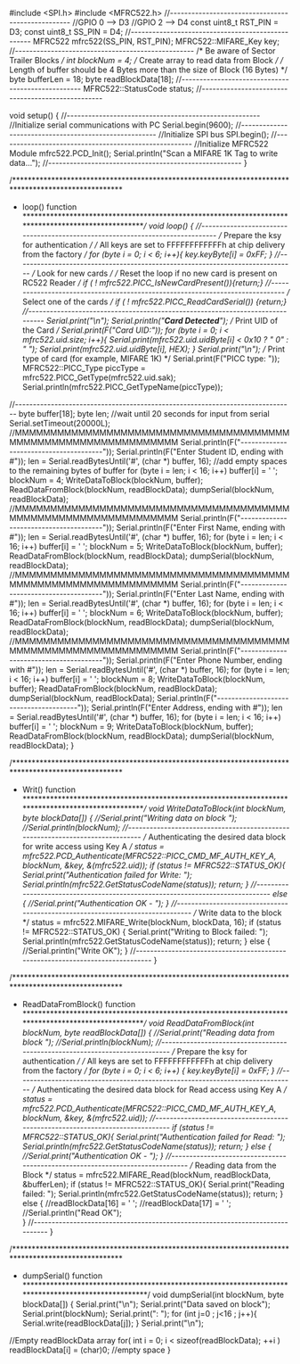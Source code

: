 
#include <SPI.h>
#include <MFRC522.h>
//--------------------------------------------------
//GPIO 0 --> D3
//GPIO 2 --> D4
const uint8_t RST_PIN = D3;
const uint8_t SS_PIN = D4;
//--------------------------------------------------
MFRC522 mfrc522(SS_PIN, RST_PIN);
MFRC522::MIFARE_Key key;        
//--------------------------------------------------
/* Be aware of Sector Trailer Blocks */
int blockNum = 4;
/* Create array to read data from Block */
/* Length of buffer should be 4 Bytes 
more than the size of Block (16 Bytes) */
byte bufferLen = 18;
byte readBlockData[18];
//--------------------------------------------------
MFRC522::StatusCode status;
//--------------------------------------------------



void setup() 
{
  //------------------------------------------------------
  //Initialize serial communications with PC
  Serial.begin(9600);
  //------------------------------------------------------
  //Initialize SPI bus
  SPI.begin();
  //------------------------------------------------------
  //Initialize MFRC522 Module
  mfrc522.PCD_Init();
  Serial.println("Scan a MIFARE 1K Tag to write data...");
  //------------------------------------------------------
}



/****************************************************************************************************
 * loop() function
 ****************************************************************************************************/
void loop()
{
  //------------------------------------------------------------------------------
  /* Prepare the ksy for authentication */
  /* All keys are set to FFFFFFFFFFFFh at chip delivery from the factory */
  for (byte i = 0; i < 6; i++){
    key.keyByte[i] = 0xFF;
  }
  //------------------------------------------------------------------------------
  /* Look for new cards */
  /* Reset the loop if no new card is present on RC522 Reader */
  if ( ! mfrc522.PICC_IsNewCardPresent()){return;}
  //------------------------------------------------------------------------------
  /* Select one of the cards */
  if ( ! mfrc522.PICC_ReadCardSerial()) {return;}
  //------------------------------------------------------------------------------
  Serial.print("\n");
  Serial.println("**Card Detected**");
  /* Print UID of the Card */
  Serial.print(F("Card UID:"));
  for (byte i = 0; i < mfrc522.uid.size; i++){
    Serial.print(mfrc522.uid.uidByte[i] < 0x10 ? " 0" : " ");
    Serial.print(mfrc522.uid.uidByte[i], HEX);
  }
  Serial.print("\n");
  /* Print type of card (for example, MIFARE 1K) */
  Serial.print(F("PICC type: "));
  MFRC522::PICC_Type piccType = mfrc522.PICC_GetType(mfrc522.uid.sak);
  Serial.println(mfrc522.PICC_GetTypeName(piccType));
    
  //------------------------------------------------------------------------------
  byte buffer[18];
  byte len;
  //wait until 20 seconds for input from serial
  Serial.setTimeout(20000L);
  //MMMMMMMMMMMMMMMMMMMMMMMMMMMMMMMMMMMMMMMMMMMMMMMMMMMMMMMMMMMMMMM
  Serial.println(F("---------------------------------------"));
  Serial.println(F("Enter Student ID, ending with #"));
  len = Serial.readBytesUntil('#', (char *) buffer, 16);
  //add empty spaces to the remaining bytes of buffer
  for (byte i = len; i < 16; i++) buffer[i] = ' ';
  blockNum = 4;
  WriteDataToBlock(blockNum, buffer);
  ReadDataFromBlock(blockNum, readBlockData);
  dumpSerial(blockNum, readBlockData);
  //MMMMMMMMMMMMMMMMMMMMMMMMMMMMMMMMMMMMMMMMMMMMMMMMMMMMMMMMMMMMMMM
  Serial.println(F("---------------------------------------"));
  Serial.println(F("Enter First Name, ending with #"));
  len = Serial.readBytesUntil('#', (char *) buffer, 16);
  for (byte i = len; i < 16; i++) buffer[i] = ' ';
  blockNum = 5;
  WriteDataToBlock(blockNum, buffer);
  ReadDataFromBlock(blockNum, readBlockData);
  dumpSerial(blockNum, readBlockData);
  //MMMMMMMMMMMMMMMMMMMMMMMMMMMMMMMMMMMMMMMMMMMMMMMMMMMMMMMMMMMMMMM
  Serial.println(F("---------------------------------------"));
  Serial.println(F("Enter Last Name, ending with #"));
  len = Serial.readBytesUntil('#', (char *) buffer, 16);
  for (byte i = len; i < 16; i++) buffer[i] = ' ';
  blockNum = 6;
  WriteDataToBlock(blockNum, buffer);
  ReadDataFromBlock(blockNum, readBlockData);
  dumpSerial(blockNum, readBlockData);
  //MMMMMMMMMMMMMMMMMMMMMMMMMMMMMMMMMMMMMMMMMMMMMMMMMMMMMMMMMMMMMMM
  Serial.println(F("---------------------------------------"));
  Serial.println(F("Enter Phone Number, ending with #"));
  len = Serial.readBytesUntil('#', (char *) buffer, 16);
  for (byte i = len; i < 16; i++) buffer[i] = ' ';
  blockNum = 8;
  WriteDataToBlock(blockNum, buffer);
  ReadDataFromBlock(blockNum, readBlockData);
  dumpSerial(blockNum, readBlockData);
  Serial.println(F("---------------------------------------"));
  Serial.println(F("Enter Address, ending with #"));
  len = Serial.readBytesUntil('#', (char *) buffer, 16);
  for (byte i = len; i < 16; i++) buffer[i] = ' ';
  blockNum = 9;
  WriteDataToBlock(blockNum, buffer);
  ReadDataFromBlock(blockNum, readBlockData);
  dumpSerial(blockNum, readBlockData);
}


/****************************************************************************************************
 * Writ() function
 ****************************************************************************************************/
void WriteDataToBlock(int blockNum, byte blockData[]) 
{
   //Serial.print("Writing data on block ");
   //Serial.println(blockNum);
  //------------------------------------------------------------------------------
  /* Authenticating the desired data block for write access using Key A */
  status = mfrc522.PCD_Authenticate(MFRC522::PICC_CMD_MF_AUTH_KEY_A, blockNum, &key, &(mfrc522.uid));
  if (status != MFRC522::STATUS_OK){
    Serial.print("Authentication failed for Write: ");
    Serial.println(mfrc522.GetStatusCodeName(status));
    return;
  }
  //------------------------------------------------------------------------------
  else {
    //Serial.print("Authentication OK - ");
  }
  //------------------------------------------------------------------------------
  /* Write data to the block */
  status = mfrc522.MIFARE_Write(blockNum, blockData, 16);
  if (status != MFRC522::STATUS_OK) {
    Serial.print("Writing to Block failed: ");
    Serial.println(mfrc522.GetStatusCodeName(status));
    return;
  }
  else {
    //Serial.println("Write OK");
  }
  //------------------------------------------------------------------------------
}





/****************************************************************************************************
 * ReadDataFromBlock() function
 ****************************************************************************************************/
void ReadDataFromBlock(int blockNum, byte readBlockData[]) 
{
   //Serial.print("Reading data from block ");
   //Serial.println(blockNum);
  //----------------------------------------------------------------------------
  /* Prepare the ksy for authentication */
  /* All keys are set to FFFFFFFFFFFFh at chip delivery from the factory */
  for (byte i = 0; i < 6; i++) {
    key.keyByte[i] = 0xFF;
  }
  //------------------------------------------------------------------------------
  /* Authenticating the desired data block for Read access using Key A */
  status = mfrc522.PCD_Authenticate(MFRC522::PICC_CMD_MF_AUTH_KEY_A, blockNum, &key, &(mfrc522.uid));
  //------------------------------------------------------------------------------
  if (status != MFRC522::STATUS_OK){
   Serial.print("Authentication failed for Read: ");
   Serial.println(mfrc522.GetStatusCodeName(status));
   return;
  }
  else {
    //Serial.print("Authentication OK - ");
  }
  //------------------------------------------------------------------------------
  /* Reading data from the Block */
  status = mfrc522.MIFARE_Read(blockNum, readBlockData, &bufferLen);
  if (status != MFRC522::STATUS_OK){
    Serial.print("Reading failed: ");
    Serial.println(mfrc522.GetStatusCodeName(status));
    return;
  }
  else {
    //readBlockData[16] = ' ';
    //readBlockData[17] = ' ';
    //Serial.println("Read OK");  
  }
  //------------------------------------------------------------------------------
}



/****************************************************************************************************
 * dumpSerial() function
 ****************************************************************************************************/
void dumpSerial(int blockNum, byte blockData[]) 
{
  Serial.print("\n");
  Serial.print("Data saved on block");
  Serial.print(blockNum);
  Serial.print(": ");
  for (int j=0 ; j<16 ; j++){
    Serial.write(readBlockData[j]);
  }
  Serial.print("\n");

  //Empty readBlockData array
  for( int i = 0; i < sizeof(readBlockData);  ++i )
   readBlockData[i] = (char)0; //empty space
}
